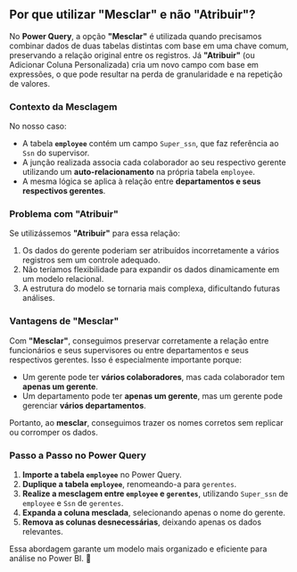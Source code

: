 ## Por que utilizar "Mesclar" e não "Atribuir"?

No **Power Query**, a opção **"Mesclar"** é utilizada quando precisamos combinar dados de duas tabelas distintas com base em uma chave comum, preservando a relação original entre os registros. Já **"Atribuir"** (ou Adicionar Coluna Personalizada) cria um novo campo com base em expressões, o que pode resultar na perda de granularidade e na repetição de valores.

### **Contexto da Mesclagem**

No nosso caso:
- A tabela **`employee`** contém um campo `Super_ssn`, que faz referência ao `Ssn` do supervisor.
- A junção realizada associa cada colaborador ao seu respectivo gerente utilizando um **auto-relacionamento** na própria tabela `employee`.
- A mesma lógica se aplica à relação entre **departamentos e seus respectivos gerentes**.

### **Problema com "Atribuir"**
Se utilizássemos **"Atribuir"** para essa relação:
1. Os dados do gerente poderiam ser atribuídos incorretamente a vários registros sem um controle adequado.
2. Não teríamos flexibilidade para expandir os dados dinamicamente em um modelo relacional.
3. A estrutura do modelo se tornaria mais complexa, dificultando futuras análises.

### **Vantagens de "Mesclar"**
Com **"Mesclar"**, conseguimos preservar corretamente a relação entre funcionários e seus supervisores ou entre departamentos e seus respectivos gerentes. Isso é especialmente importante porque:
- Um gerente pode ter **vários colaboradores**, mas cada colaborador tem **apenas um gerente**.
- Um departamento pode ter **apenas um gerente**, mas um gerente pode gerenciar **vários departamentos**.

Portanto, ao **mesclar**, conseguimos trazer os nomes corretos sem replicar ou corromper os dados.

### **Passo a Passo no Power Query**
1. **Importe a tabela `employee`** no Power Query.
2. **Duplique a tabela `employee`**, renomeando-a para `gerentes`.
3. **Realize a mesclagem entre `employee` e `gerentes`**, utilizando `Super_ssn` de `employee` e `Ssn` de `gerentes`.
4. **Expanda a coluna mesclada**, selecionando apenas o nome do gerente.
5. **Remova as colunas desnecessárias**, deixando apenas os dados relevantes.

Essa abordagem garante um modelo mais organizado e eficiente para análise no Power BI. 🚀

